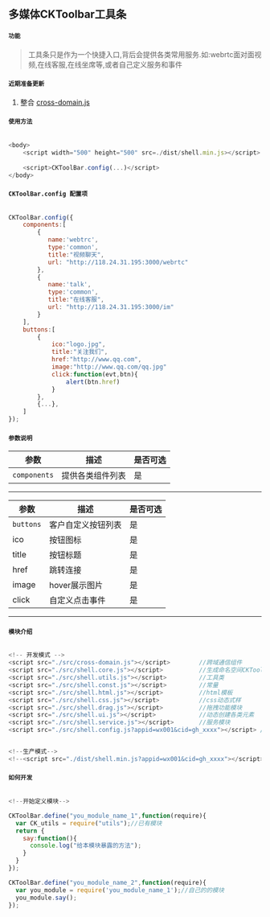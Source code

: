 ## 多媒体CKToolbar工具条

####  `功能`
	
> 工具条只是作为一个快捷入口,背后会提供各类常用服务.如:webrtc面对面视频,在线客服,在线坐席等,或者自己定义服务和事件


#### `近期准备更新`

1. 整合  [cross-domain.js](https://segmentfault.com/a/1190000015435530) 



#### `使用方法`

``` javascript

<body>
	<script width="500" height="500" src=./dist/shell.min.js></script>
	
	<script>CKToolBar.config(...)</script>
</body>

```

#### `CKToolBar.config 配置项`

``` javascript

CKToolBar.config({
	components:[
        {
           name:'webtrc',
           type:'common',
           title:"视频聊天",
           url: "http://118.24.31.195:3000/webrtc"
        },
        {
           name:'talk',
           type:'common',
           title:"在线客服",
           url: "http://118.24.31.195:3000/im"
        }
    ],
	buttons:[
        {	
			ico:"logo.jpg",
			title:"关注我们",
			href:"http://www.qq.com",
			image:"http://www.qq.com/qq.jpg"
			click:function(evt,btn){
				alert(btn.href)
			}
		},
		{...},
	]
});

```

#### `参数说明`

|参数|描述|是否可选|
|----|--- |--------|
|`components`|提供各类组件列表|是|

---

|参数|描述|是否可选|
|----|--- |--------|
|`buttons`|客户自定义按钮列表|是|
|ico|按钮图标|是|
|title|按钮标题|是|
|href|跳转连接|是|
|image|hover展示图片|是|
|click|自定义点击事件|是|

---


#### `模块介绍`


``` javascript

<!-- 开发模式 -->
<script src="./src/cross-domain.js"></script>        //跨域通信组件
<script src="./src/shell.core.js"></script>          //生成命名空间CKToolBar
<script src="./src/shell.utils.js"></script>         //工具类
<script src="./src/shell.const.js"></script>         //常量
<script src="./src/shell.html.js"></script>          //html模板
<script src="./src/shell.css.js"></script>           //css动态式样
<script src="./src/shell.drag.js"></script>          //拖拽功能模块
<script src="./src/shell.ui.js"></script>            //动态创建各类元素
<script src="./src/shell.service.js"></script>       //服务模块
<script src="./src/shell.config.js?appid=wx001&cid=gh_xxxx"></script> //配置入口模块


<!--生产模式-->
<!--<script src="./dist/shell.min.js?appid=wx001&cid=gh_xxxx"></script>-->


```

#### `如何开发`

``` javascript

<!--开始定义模块-->

CKToolBar.define("you_module_name_1",function(require){
  var CK_utils = require("utils");//已有模块
  return {
    say:function(){
      console.log("给本模块暴露的方法");
    }
  }
});

CKToolBar.define("you_module_name_2",function(require){
  var you_module = require('you_module_name_1');//自己的的模块
  you_module.say();
});

```
